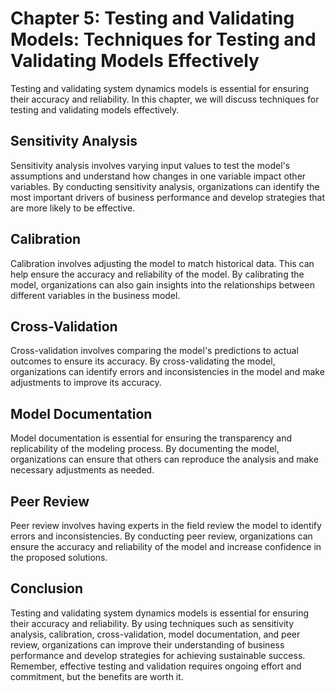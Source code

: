 Chapter 5: Testing and Validating Models: Techniques for Testing and Validating Models Effectively
==================================================================================================

Testing and validating system dynamics models is essential for ensuring their accuracy and reliability. In this chapter, we will discuss techniques for testing and validating models effectively.

Sensitivity Analysis
--------------------

Sensitivity analysis involves varying input values to test the model's assumptions and understand how changes in one variable impact other variables. By conducting sensitivity analysis, organizations can identify the most important drivers of business performance and develop strategies that are more likely to be effective.

Calibration
-----------

Calibration involves adjusting the model to match historical data. This can help ensure the accuracy and reliability of the model. By calibrating the model, organizations can also gain insights into the relationships between different variables in the business model.

Cross-Validation
----------------

Cross-validation involves comparing the model's predictions to actual outcomes to ensure its accuracy. By cross-validating the model, organizations can identify errors and inconsistencies in the model and make adjustments to improve its accuracy.

Model Documentation
-------------------

Model documentation is essential for ensuring the transparency and replicability of the modeling process. By documenting the model, organizations can ensure that others can reproduce the analysis and make necessary adjustments as needed.

Peer Review
-----------

Peer review involves having experts in the field review the model to identify errors and inconsistencies. By conducting peer review, organizations can ensure the accuracy and reliability of the model and increase confidence in the proposed solutions.

Conclusion
----------

Testing and validating system dynamics models is essential for ensuring their accuracy and reliability. By using techniques such as sensitivity analysis, calibration, cross-validation, model documentation, and peer review, organizations can improve their understanding of business performance and develop strategies for achieving sustainable success. Remember, effective testing and validation requires ongoing effort and commitment, but the benefits are worth it.
